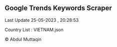 

## Google Trends Keywords Scraper 
 
Last Update 25-05-2023 , 20:28:53

Country List :
VIETNAM.json



© Abdul Muttaqin 
